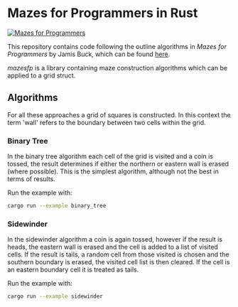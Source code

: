 # Mazes for Programmers in Rust

[![Mazes for Programmers](https://github.com/artemis-beta/mazesfp-rs/actions/workflows/rust_test.yml/badge.svg)](https://github.com/artemis-beta/mazesfp-rs/actions/workflows/rust_test.yml)

This repository contains code following the outline algorithms in _Mazes for Programmers_ by Jamis Buck, which can be found [here](http://www.mazesforprogrammers.com/).

_mazesfp_ is a library containing maze construction algorithms which can be applied to a grid struct.

## Algorithms

For all these approaches a grid of squares is constructed. In this context the term 'wall' refers to the boundary between two cells within the grid.

### Binary Tree

In the binary tree algorithm each cell of the grid is visited and a coin is tossed, the result determines if either the northern or eastern wall is erased (where possible). This is the simplest algorithm, although not the best in terms of results.

Run the example with:
```sh
cargo run --example binary_tree
```

### Sidewinder

In the sidewinder algorithm a coin is again tossed, however if the result is heads, the eastern wall is erased and the cell is added to a list of visited cells. If the result is tails, a random cell from those visited is chosen and the southern boundary is erased, the visited cell list is then cleared. If the cell is an eastern boundary cell it is treated as tails.

Run the example with:
```sh
cargo run --example sidewinder
```
